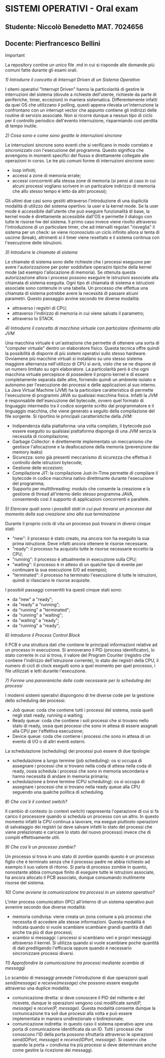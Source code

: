 # SISTEMI OPERATIVI - Oral exam 
## Studente: Niccolò Benedetto MAT. 7024656
## Docente: Pierfrancesco Bellini

> [!IMPORTANT]
> La repository contine un unico file .md in cui si risponde alle domande più comuni fatte durante gli esami orali.

*1) Introdurre il concetto di Interrupt Driven di un Sistema Operativo*

I sitemi operativi "Interrupt Driven" hanno la particolarità di gestire le interruzioni del sistema (dovute a richieste dell'utente, richieste da parte di periferiche, timer, eccezioni)
in maniera sistematica. Differentemente infatti da quei OS che utilizzano il polling, questi appena rilevata un'interruzione la confrontano con un interrupt vector che appunto contiene
gli indirizzi delle routine di servizio associate. Non si ricorre dunque a nessun tipo di ciclo per il controllo periodico dell'evento interruzione, risparmiando così perdita di tempo 
inutile.

*2) Cosa sono e come sono gestite le interruzioni sincrone*

Le interruzioni sincrone sono eventi che si verificano in modo correlato e sincronizzato con l'esecuzione del programma. Questo significa che avvengono in momenti specifici del flusso e
direttamente collegate alle operazioni in corso. Le tre più comuni forme di interruzioni sincrone sono:
  - loop infiniti;
  - accessi a zone di memoria errate;
  - accessi concorrenti alla stessa zone di memoria (si pensi al caso in cui alcuni processi vogliano scrivere in un particalore indirizzo di memoria che allo stesso tempo è letto da altri
    processi);

Gli ultimi due casi sono gestiti attraverso l'introduzione di una duplicità modalità di utilizzo del sistema opertivo: la user e la kernel mode. Se la user mode è accessibile dall'utente che può
eseguire funzionalità di base, la kernel mode è direttamente accessibile dall'OS e permette il dialogo con tutte le risorse hw del sistema.
Il primo caso invece viene risolto attraverso l'introduzione di un particolare timer, che ad intervalli regolari "risveglia" il sistema per un check: se viene riconosciuto un ciclo infinito allora
si tenta di uscirne (break), altrimenti si il timer viene resettato e il sistema continua con l'esecuzione delle istruzioni.

*3) Introdurre le chiamate di sistema*

Le chiamate di sistema sono delle richieste che i processi eseguono per avere l'autorizzazione per poter soddisfare operazini tipiche della kernel mode (ad esempio l'allocazione di memoria).
Se ottenuta questa autorizzazione allora i processi possono eseguire le istruzioni associate alla chiamata di sistema eseguita. Ogni tipo di chiamata di sistema e istruzioni associate sono contenute
in una tabella.
Un processo che effettua una chiamata di sistema potrebbe avere la necessità di passare alcuni parametri. Questo passaggio avvine secondo tre diverse modalità:
  - attraverso i regsitri di CPU;
  - attraverso l'indirizzo di memoria in cui viene salvato il parametro;
  - attraverso lo STACK.

*4) Introdurre il concetto di macchina virtuale con particolare riferimento alla JVM*

Una macchina virtuale è un'astrazione che permette di ottenere una sorta di "computer virtuale" dentro un elaboratore fisico. Questa tecnica offre quindi la possibilità di disporre di più sistemi 
operativi sullo stesso hardware. Ovviamene più macchine virtuali si installano su uno stesso sistema maggiore alternanza nell'utilizzo di CPU si avrà, visto che se ne dispone di un numero limitato 
su ogni elaboratore.
La particolarità però è che ogni macchina virtuale percepisce di possedere il proprio kernel e di essere completamente separata dalle altre, fornendo quindi un ambiente isolato e autonomo per l'esecuzione dei processi e delle applicazioni al suo interno.
La Java Virtual Machine (JVM) ha la particolare caratteristica di permette l'esecuzione di programmi JAVA su qualsiasi macchina fisica. Infatti la JVM è responsabile dell'esecuzione del bytecode, ovvero quel 
formato di linguaggio intermedio tra il codice sorgente scritto dal programmatore e il linguaggio macchina, che viene generato a seguito della compilazione del file sorgente. Si riportino le principali
caratteristiche della JVM:
  - Indipendenza dalla piattaforma: una volta compilato, il bytecode può essere eseguito su qualsiasi piattaforma disponga di una JVM senza la necessità di ricompilazione;
  - Garbage Collector: è direttemente implementato un meccanismo che gestisce l'allocazione e la deallocazione della memoria (prevenzione dai memory leaks)
  - Sicurezza: sono già presenti meccanismo di sicurezza che effettua il controllo delle istruzioni bytecode;
  - Gestione delle eccezioni;
  - Compilazione JIT: la compilazione Just-In-Time permette di compilare il bytecode in codice macchina nativo direttmante durante l'esecuzione del programma;
  - Supporto per multithreading: modulo che consente la creazione e la gestione di thread all'interno dello stesso programma JAVA, consentendo così il supporto di applicazioni concorrenti e parallele.

*5) Elencare quali sono i possibili stati in cui può trovarsi un processo dal momento della sua creazione sino alla sua terminazione*

Durante il proprio ciclo di vita un processo può trovarsi in diversi cinque stati:
  - "new": il processo è stato creato, ma ancora non ha eseguito la sua prima istruzione. Deve infatti ancora ottenere le risorse necessarie.
  - "ready": il processo ha acquisito tutte le risorse necessarie eccetto la CPU;
  - "running": il processo è attualmente in esecuzione sulla CPU;
  - "waiting": il processo è in atteso di un qualche tipo di evente per continuare la sua esecuzione (I/0 ad esempio);
  - "terminated": il processo ha terminato l'esecuzione di tutte le istruzioni, quindi si rilasciano le risorse acquisite.

I possibili passaggi consentiti tra questi cinque stati sono:
  - da "new" a "ready";
  - da "ready" a "running";
  - da "running" a "terminated";
  - da "running" a "waiting";
  - da "waiting" a "ready"; 
  - da "running" a "ready";

*6) Introdurre il Process Control Block*

Il PCB è una struttura dati che contiene le principali informazioni relative ad un processo in esecuzione. Si annoverano il PID (process identificator), lo stato corrente in cui si trova,
il valore del Program Counter (registro che contiene l'indirizzo dell'istruzione corrente), lo stato dei registri della CPU, il numero di cicli di clock eseguiti sono a quel momento per quel processo,
i file utilizzati e letti durante l'esecuzione.

*7) Fornire una panoramiche delle code necessarie per lo scheduling dei processi*

I moderni sistemi operativi dispongono di tre diverse code per la gestione dello scheduling dei processi:
  - Job queue: coda che contiene tutti i processi del sistema, ossia quelli negli stati ready, running o waiting;
  - Ready queue: coda che contiene i soli processi che si trovano nello stato di ready, ossia quei processi che sono in attesa di essere assgnati alla CPU per l'effettiva esecuzione;
  - Device queue: coda che contiene i processi che sono in attesa di un evento di I/O o di altri eventi esterni.

La schedulazione (scheduling) dei processi può essere di due tipologie:
  - schedulazione a lungo termine (job scheduling): os si occupa di assegnare i processi che si trovano nella coda di attesa nella coda di ready, ossia schedula i processi che sono in memoria secondaria
    e hanno necessità di andare in memoria primaria;
  - schedulazione a breve termine (CPU scheduling): os si occupa di assegnare i processi che si trovano nella ready queue alla CPU seguendo una qualche politica di scheduling.

*8) Che cos'è il context switch?*

Il cambio di contesto (o context switch) rappresenta l'operazione di cui si fa carico il processore quando si schedula un processo con un altro. In questo momento infatti la CPU continua a lavorare, ma esegue 
piuttosto operazioni di salvataggio dei registri (si deve salvare infatti lo stato del processi che viene prelazionato e caricare lo stato del nuovo processo) invece che di compiti effettivamente utili. 

*9) Che cos'è un processo zombie?*

Un processo si trova in uno stato di zombie quando questo è un processo figlio che è terminato senza che il processo padre ne abbia richiesto ad esempio il suo valore di ritorno.
Si parla di processo zombie in quanto, nonostante abbia comunque finito di eseguire tutte le istruzioni associate, ha ancora allocato il PCB associato, dunque consumando inutilmente risorse del sistema.


*10) Come avviene la comunicazione tra processi in un sistema operativo?*

L'inter process comunication (IPC) all'interno di un sistema operativo può avvenire secondo due diverse modalità:
  - memoria condivisa: viene creata un zona comune a più processi che necessita di accedere alle stesse informazioni. Questa modalità è indicata quando si vuole scambiare scambiare grandi quantità di dati
    anche tra più di due processi;
  - scambio si messaggi: i processi si scambiano veri e propri messaggi attraverso il kernel. Si utilizza quando si vuole scambiare poche quantità di dati prediligendo l'efficacia oppure quando è necessario
    sincronizzare processi diversi.

*11) Approfondire la comunicazione tra processi mediante scambio di messaggi*

Lo scambio di messaggi prevede l'introduzione di due operazioni quali *send(message)* e *receive(message)* che possono essere eseguite attraverso una duplice modalità:
  - comunicazione diretta: si deve conoscere il PID del mittente e del ricevete, dunque le operazioni vengono così modificate *send(P, message)* e *receive(P, message)*. Questa modalità consente
    dunque la comunicazione tra soli due processi alla volta e può essere implementata in maniera unidirezionale o bidirezionale;
  - comunicazione indiretta: in questo caso il sistema operativo apre una porta di comunicazione identificata da un ID. Tutti i processi che conoscono l'ID della porta possono sfruttarla attraverso le
    operazioni *send(IDPort, message)* e *receive(IDPort, message)*. Si osservi che quando la porta + condivisa tra più processi si deve determinare anche come gestire la ricezione dei messaggi.
